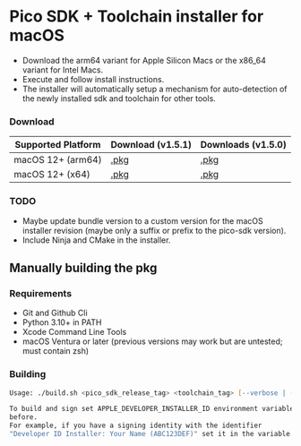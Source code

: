 # Pico SDK + Toolchain installer for macOS

- Download the arm64 variant for Apple Silicon Macs or the x86_64 variant for Intel Macs.
- Execute and follow install instructions.
- The installer will automatically setup a mechanism for auto-detection of the newly installed sdk and toolchain for other tools.

### Download

| Supported Platform | Download (v1.5.1)           | Downloads (v1.5.0)          |
| ------------------ | --------------------------- | --------------------------- |
| macOS 12+ (arm64)  | [.pkg][v1_5_1-macos-arm64]  | [.pkg][v1_5_0-macos-arm64]  |
| macOS 12+ (x64)    | [.pkg][v1_5_1-macos-x86_64] | [.pkg][v1_5_0-macos-x86_64] |

[v1_5_1-macos-arm64]: https://github.com/paulober/pico-installer-macOS/releases/download/macOS_installer_v1/pico_sdk_1.5.1_macOS_arm64.pkg
[v1_5_1-macos-x86_64]: https://github.com/paulober/pico-installer-macOS/releases/download/macOS_installer_v1/pico_sdk_1.5.1_macOS_x86_64.pkg
[v1_5_0-macos-arm64]: https://github.com/paulober/pico-installer-macOS/releases/download/macOS_installer_v1/pico_sdk_1.5.0_macOS_arm64.pkg
[v1_5_0-macos-x86_64]: https://github.com/paulober/pico-installer-macOS/releases/download/macOS_installer_v1/pico_sdk_1.5.0_macOS_x86_arm64.pkg

### TODO

- Maybe update bundle version to a custom version for the macOS installer revision (maybe only a suffix or prefix to the pico-sdk version).
- Include Ninja and CMake in the installer.

## Manually building the pkg

### Requirements

- Git and Github Cli
- Python 3.10+ in PATH
- Xcode Command Line Tools
- macOS Ventura or later (previous versions may work but are untested; must contain zsh)

### Building

```zsh
Usage: ./build.sh <pico_sdk_release_tag> <toolchain_tag> [--verbose | -v]

To build and sign set APPLE_DEVELOPER_INSTALLER_ID environment variable
before.
For example, if you have a signing identity with the identifier
"Developer ID Installer: Your Name (ABC123DEF)" set it in the variable.
```
